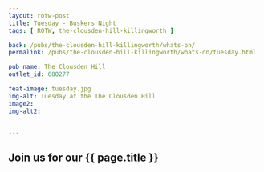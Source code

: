 ```yaml
---
layout: rotw-post
title: Tuesday - Buskers Night
tags: [ ROTW, the-clousden-hill-killingworth ]

back: /pubs/the-clousden-hill-killingworth/whats-on/
permalink: /pubs/the-clousden-hill-killingworth/whats-on/tuesday.html

pub_name: The Clousden Hill
outlet_id: 680277

feat-image: tuesday.jpg
img-alt: Tuesday at the The Clousden Hill
image2:
img-alt2:


---
```


<h2>Join us for our {{ page.title }}</h2>





